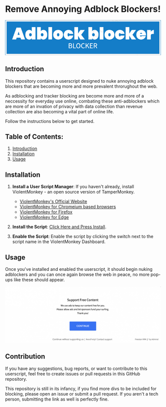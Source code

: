 # Remove Annoying Adblock Blockers!

[![picture](logo.png?raw=true)]()

## Introduction

This repository contains a userscript designed to nuke annoying adblock blockers that are becoming more and more prevalent throrughout the web.

As adblocking and tracker blocking are become more and more of a neccessity for everyday use online, combating these anti-adblockers which are more of an invation of privacy with data collection than revenue collection are also becoming a vital part of online life.

Follow the instructions below to get started.

## Table of Contents:

1. [Introduction](#introduction)
2. [Installation](#installation)
3. [Usage](#usage)

## Installation

1. **Install a User Script Manager**:
   If you haven't already, install ViolentMonkey - an open source version of TamperMonkey.
   - [ViolentMonkey's Official Website](https://violentmonkey.github.io/)
   - [ViolentMonkey for Chromeium based browsers](https://chromewebstore.google.com/detail/violentmonkey/jinjaccalgkegednnccohejagnlnfdag)
   - [ViolentMonkey for Firefox](https://addons.mozilla.org/en-US/firefox/addon/violentmonkey/)
   - [ViolentMonkey for Edge](https://microsoftedge.microsoft.com/addons/detail/violentmonkey/eeagobfjdenkkddmbclomhiblgggliao)

2. **Install the Script**:
   [Click Here and Press Install](Adblock-Blocker-Blocker.user.js?raw=True).

3. **Enable the Script**:
   Enable the script by clicking the switch next to the script name in the ViolentMonkey Dashboard.

## Usage

Once you've installed and enabled the userscript, it should begin nuking adblockers and you can once again browse the web in peace, no more pop-ups like these should appear.

[![picture](example.png?raw=true)]()

## Contribution

If you have any suggestions, bug reports, or want to contribute to this userscript, feel free to create issues or pull requests in this GitHub repository.

This repository is still in its infancy, if you find more divs to be included for blocking, please open an issue or submit a pull request. If you aren't a tech person, submitting the link as well is perfectly fine.
